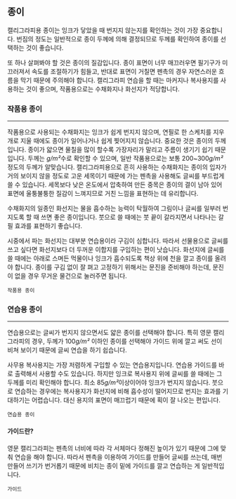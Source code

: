 ## 종이

캘리그라피용 종이는 잉크가 닿았을 때 번지지 않는지를 확인하는 것이 가장 중요합니다. 번짐의 정도는 일반적으로 종이 두께에 의해 결정되므로 두께를 확인하여 종이를 선택하는 것이 좋습니다.

또 하나 살펴봐야 할 것은 종이의 질감입니다. 종이 표면이 너무 매끄러우면 필기구가 미끄러져서 속도를 조절하기가 힘들고, 반대로 표면이 거칠면 펜촉의 경우 자연스러운 흐름을 막기 때문에 주의해야 합니다. 캘리그라피 연습을 할 때는 마커지나 복사용지를 사용하는 것이 좋으며, 작품용으로는 수채화지나 화선지가 적당합니다.

### 작품용 종이
---

작품용으로 사용되는 수채화지는 잉크가 쉽게 번지지 않으며, 연필로 한 스케치를 지우개로 지울 때에도 종이가 일어나거나 쉽게 찢어지지 않습니다. 중요한 것은 종이의 두께입니다. 종이가 얇으면 물칠을 많이 할수록 가장자리가 말리고 주름이 생기기 쉽기 때문입니다. 두께는 *g/m²*수로 확인할 수 있으며, 일반 작품용으로는 보통 200~300*g/m²* 정도의 두께가 알맞습니다. 캘리그라피용으로 흔히 사용하는 수채화지는 종이의 입자가 거의 보이지 않을 정도로 고운 세목이기 때문에 가는 펜촉을 사용해도 글씨를 부드럽게 쓸 수 있습니다. 세목보다 낮은 온도에서 압축하여 만든 중목은 종이의 결이 남아 있어 표면에 울퉁불퉁한 질감이 느껴지므로 거친 느낌을 표현하는 데 유리합니다.

수채화지의 일종인 화선지는 물을 흡수하는 능력이 탁월하여 그림이나 글씨를 일부러 번지도록 할 때 쓰면 좋은 종이입니다. 붓으로 쓸 때에는 붓 끝이 갈라지면서 나타나는 갈필 효과를 표현하기 좋습니다.

시중에서 파는 화선지는 대부분 연습용이라 구김이 심합니다. 따라서 선물용으로 글씨를 쓰고 싶다면 화선지보다 더 두꺼운 이합지를 구입하는 편이 낫습니다. 화선지에 글씨를 쓸 때에는 아래로 스며든 먹물이나 잉크가 흡수되도록 책상 위에 천을 깔고 종이를 올려야 합니다. 종이를 구김 없이 잘 펴고 고정하기 위해서는 문진을 준비해야 하는데, 문진이 없을 경우 무거운 물건으로 눌러주면 됩니다.

```
작품용 종이
```


### 연습용 종이
---

연습용으로는 글씨가 번지지 않으면서도 얇은 종이를 선택해야 합니다. 특히 영문 캘리그라피의 경우, 두께가 100*g/m²* 이하인 종이를 선택해야 가이드 위에 깔고 써도 선이 비쳐 보이기 때문에 글씨 연습을 하기 쉽습니다.

사무용 복사용지는 가장 저렴하게 구입할 수 있는 연습용지입니다. 연습용 가이드를 바로 출력해서 사용할 수도 있습니다. 하지만 잉크로 복사용지 위에 글씨를 쓸 때에는 그 두께를 미리 확인해야 합니다. 최소 85*g/m²*이상이어야 잉크가 번지지 않습니다. 붓으로 연습하는 경우에는 복사용지가 화선지에 비해 흡수성이 떨어지므로 번지는 효과를 기대하기는 어렵습니다. 대신 용지의 표면이 매끄럽기 때문에 획이 잘 나오는 편입니다.

```
연습용 종이
```


#### 가이드란?
영문 캘리그라피는 펜촉의 너비에 따라 각 서체마다 정해진 높이가 있기 때문에 그에 맞춰 연습을 해야 합니다. 따라서 펜촉을 이용하여 가이드를 만들어 글씨를 쓰는데, 매번 만들어 쓰기가 번거롭기 때문에 비치는 종이 밑에 가이드를 깔고 연습하는 게 일반적입니다.

```
가이드
```
